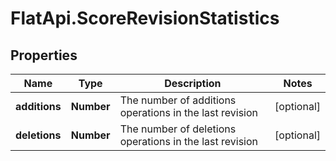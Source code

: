 # FlatApi.ScoreRevisionStatistics

## Properties
Name | Type | Description | Notes
------------ | ------------- | ------------- | -------------
**additions** | **Number** | The number of additions operations in the last revision | [optional] 
**deletions** | **Number** | The number of deletions operations in the last revision | [optional] 


